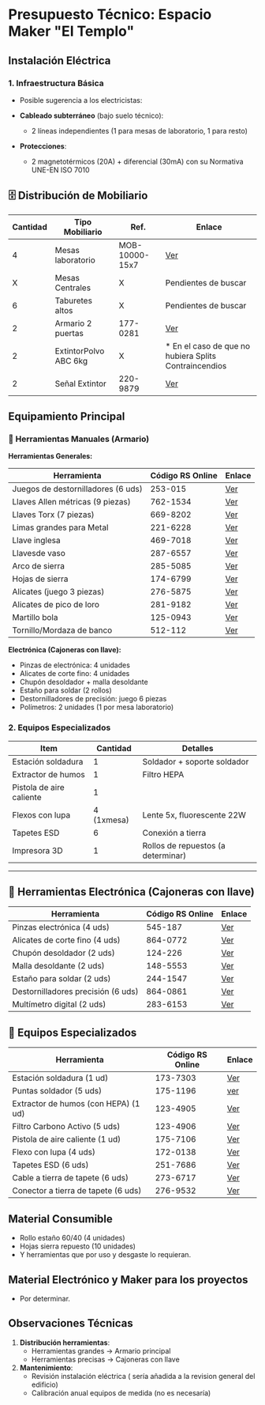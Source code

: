 # Presupuesto Técnico: Espacio Maker "El Templo"



## **Instalación Eléctrica**
### 1. **Infraestructura Básica**
- Posible sugerencia a los electricistas:
- **Cableado subterráneo** (bajo suelo técnico):
  - 2 líneas independientes (1 para mesas de laboratorio, 1 para resto)

- **Protecciones**:
  - 2 magnetotérmicos (20A) + diferencial (30mA) con su Normativa UNE-EN ISO 7010 




## **🗄️ Distribución de Mobiliario**

| Cantidad | Tipo Mobiliario | Ref. | Enlace         |
|---|--------------------|----------|------------------------------------|
| 4 | Mesas laboratorio  | MOB-10000-15x7 | [Ver](http://www.electrostatex.com/Productos-Antiestaticos/mesa-trabajo-antiestatica.php) |
| X | Mesas Centrales    |    X     | Pendientes de buscar |
| 6 | Taburetes altos    |    X     | Pendientes de buscar |
| 2 | Armario 2 puertas  | 177-0281 | [Ver](https://es.rs-online.com/web/p/armarios-de-almacenaje/1770281?gb=s) |
| 2 |ExtintorPolvo ABC 6kg |    X    |  * En el caso de que no hubiera Splits Contraincendios  |
| 2 | Señal Extintor     | 220-9879 | [Ver](https://es.rs-online.com/web/p/senales-de-proteccion-contra-incendios/2209879?gb=s) |

## **Equipamiento Principal**
### 🔧 Herramientas Manuales (Armario)
**Herramientas Generales:**


| Herramienta                            | Código RS Online | Enlace |
|----------------------------------------|------------------|--------|
| Juegos de destornilladores (6 uds)     | 253-015          | [Ver](https://es.rs-online.com/web/p/juegos-de-destornilladores/0253015?gb=s) |
| Llaves Allen métricas (9 piezas)       | 762-1534         | [Ver](https://es.rs-online.com/web/p/llaves-hexagonales/7621534?gb=s) |
| Llaves Torx (7 piezas)                 | 669-8202         | [Ver](https://es.rs-online.com/web/p/llaves-torx/6698202?gb=s) |
| Limas grandes para Metal               | 221-6228         | [Ver](https://es.rs-online.com/web/p/limas/2216228?gb=s) |
| Llave inglesa                          | 469-7018         | [Ver](https://es.rs-online.com/web/p/llaves-ajustables/4697018?gb=s) |
| Llavesde vaso                          | 287-6557         | [Ver](https://es.rs-online.com/web/p/llaves-de-carraca/2876557) |
| Arco de sierra                         | 285-5085         | [Ver](https://es.rs-online.com/web/p/sierras-manuales/2855085?gb=s) |
| Hojas de sierra                        | 174-6799         | [Ver](https://es.rs-online.com/web/p/hojas-de-sierras-de-mano/1746799?gb=s) |
| Alicates (juego 3 piezas)              | 276-5875         | [Ver](https://es.rs-online.com/web/p/alicates/2765875?gb=s) |
| Alicates de pico de loro               | 281-9182         | [Ver](https://es.rs-online.com/web/p/alicates/2819182?gb=s) |
| Martillo bola                          | 125-0943         | [Ver](https://es.rs-online.com/web/p/martillos/1250943?gb=s) |
| Tornillo/Mordaza de banco              | 512-112          | [Ver](https://es.rs-online.com/web/p/tornillos-de-banco/0512112?gb=a) |

**Electrónica (Cajoneras con llave):**
- Pinzas de electrónica: 4 unidades
- Alicates de corte fino: 4 unidades
- Chupón desoldador + malla desoldante
- Estaño para soldar (2 rollos)
- Destornilladores de precisión: juego 6 piezas
- Polímetros: 2 unidades (1 por mesa laboratorio)

### 2. **Equipos Especializados**
| Item                  | Cantidad | Detalles                          |
|-----------------------|----------|-----------------------------------|
| Estación soldadura    | 1        | Soldador + soporte soldador        |
| Extractor de humos    | 1        | Filtro HEPA                       |
| Pistola de aire caliente | 1     |                                   |
| Flexos con lupa       | 4 (1xmesa)| Lente 5x, fluorescente 22W        |
| Tapetes ESD           | 6        | Conexión a tierra                 |
| Impresora 3D          | 1        | Rollos de repuestos (a determinar)|

---



## 🔌 Herramientas Electrónica (Cajoneras con llave)

| Herramienta                            | Código RS Online | Enlace |
|----------------------------------------|------------------|--------|
| Pinzas electrónica (4 uds)             | 545-187          | [Ver](https://es.rs-online.com/web/p/pinzas/0545187?gb=s) |
| Alicates de corte fino (4 uds)         | 864-0772         | [Ver](https://es.rs-online.com/web/p/alicates-de-corte/8640772?gb=a) |
| Chupón desoldador (2 uds)              | 124-226          | [Ver](https://es.rs-online.com/web/p/desoldadores/124226/) |
| Malla desoldante   (2 uds)             | 148-5553         | [Ver](https://es.rs-online.com/web/p/mallas-desoldadoras/1485553?gb=s) |
| Estaño para soldar (2 uds)             | 244-1547         | [Ver](https://es.rs-online.com/web/p/estano-e-hilo-de-soldar/2441547?gb=s) |
| Destornilladores precisión (6 uds)     | 864-0861         | [Ver](https://es.rs-online.com/web/p/juegos-de-destornilladores/8640861?gb=s) |
| Multímetro digital (2 uds)             | 283-6153         | [Ver](https://es.rs-online.com/web/p/multimetros/2836153?gb=s) |

## 🧪 Equipos Especializados

| Herramienta                            | Código RS Online | Enlace |
|----------------------------------------|------------------|--------|
| Estación soldadura    (1 ud)           | 173-7303         | [Ver](https://es.rs-online.com/web/p/estaciones-de-soldadura/1737303?gb=s) |
| Puntas soldador        (5 uds)         | 175-1196         | [ver](https://es.rs-online.com/web/p/puntas-de-soldadores-electricos/1751196) |
| Extractor de humos (con HEPA) (1 ud)   | 123-4905         | [Ver](https://es.rs-online.com/web/p/aspiradores-de-humo-de-soldadura/1234905?gb=s) |
| Filtro Carbono Activo (5 uds)          | 123-4906         | [Ver](https://es.rs-online.com/web/p/accesorios-para-aspiradores-de-humo-de-soldadura/1234906) |
| Pistola de aire caliente   (1 ud)      | 175-7106         | [Ver](https://es.rs-online.com/web/p/pistolas-de-aire-caliente/1757106?gb=s) |
| Flexo con lupa (4 uds)                 | 172-0138         | [Ver](https://es.rs-online.com/web/p/lamparas-de-aumento/1720138) |
| Tapetes ESD (6 uds)                    | 251-7686         | [Ver](https://es.rs-online.com/web/p/alfombras-antiestaticas/2517686?gb=s) |
| Cable a tierra de tapete (6 uds)       | 273-6717         | [Ver](https://es.rs-online.com/web/p/puesta-a-tierra-esd/2736717) |
| Conector a tierra de tapete (6 uds)    | 276-9532         | [Ver](https://es.rs-online.com/web/p/puesta-a-tierra-esd/2769532) |





## **Material Consumible**
- Rollo estaño 60/40 (4 unidades)
- Hojas sierra repuesto (10 unidades)
- Y herramientas que por uso y desgaste lo requieran.

## **Material Electrónico y Maker para los proyectos**
  - Por determinar.

## **Observaciones Técnicas**
1. **Distribución herramientas**:
   - Herramientas grandes → Armario principal
   - Herramientas precisas → Cajoneras con llave
2. **Mantenimiento**:
   - Revisión instalación eléctrica ( sería añadida a la revision general del edificio)
   - Calibración anual equipos de medida (no es necesaría)

